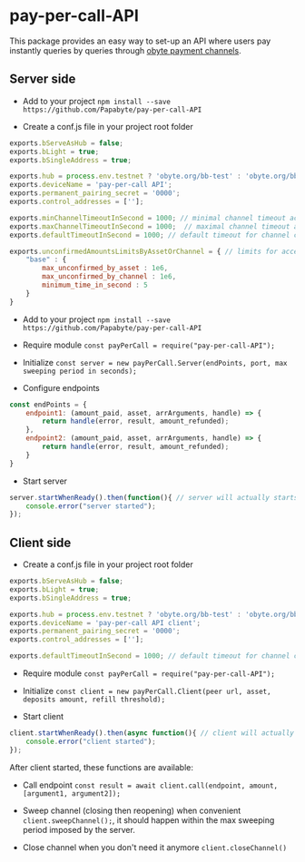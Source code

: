 # pay-per-call-API

This package provides an easy way to set-up an API where users pay instantly queries by queries through [obyte payment channels](https://github.com/Papabyte/aa-channels-lib/).


## Server side

* Add to your project `npm install --save https://github.com/Papabyte/pay-per-call-API`

* Create a conf.js file in your project root folder

```javascript
exports.bServeAsHub = false;
exports.bLight = true;
exports.bSingleAddress = true;

exports.hub = process.env.testnet ? 'obyte.org/bb-test' : 'obyte.org/bb';
exports.deviceName = 'pay-per-call API';
exports.permanent_pairing_secret = '0000';
exports.control_addresses = [''];

exports.minChannelTimeoutInSecond = 1000; // minimal channel timeout acceptable
exports.maxChannelTimeoutInSecond = 1000;  // maximal channel timeout acceptable
exports.defaultTimeoutInSecond = 1000; // default timeout for channel creation

exports.unconfirmedAmountsLimitsByAssetOrChannel = { // limits for accepting payments backed by unconfirmed deposit from peer
	"base" : {
		max_unconfirmed_by_asset : 1e6,
		max_unconfirmed_by_channel : 1e6,
		minimum_time_in_second : 5
	}
}

```
* Add to your project `npm install --save https://github.com/Papabyte/pay-per-call-API`

* Require module `const payPerCall = require("pay-per-call-API");`

* Initialize `const server = new payPerCall.Server(endPoints, port, max sweeping period in seconds);`

* Configure endpoints

```javascript
const endPoints = {
	endpoint1: (amount_paid, asset, arrArguments, handle) => {
		return handle(error, result, amount_refunded);
	},
	endpoint2: (amount_paid, asset, arrArguments, handle) => {
		return handle(error, result, amount_refunded);
	}
}
```

* Start server
```javascript
server.startWhenReady().then(function(){ // server will actually starts after the passphrase for headless wallet is entered
	console.error("server started");
});
```

## Client side

* Create a conf.js file in your project root folder
```javascript
exports.bServeAsHub = false;
exports.bLight = true;
exports.bSingleAddress = true;

exports.hub = process.env.testnet ? 'obyte.org/bb-test' : 'obyte.org/bb';
exports.deviceName = 'pay-per-call API client';
exports.permanent_pairing_secret = '0000';
exports.control_addresses = [''];

exports.defaultTimeoutInSecond = 1000; // default timeout for channel creation
```

* Require module `const payPerCall = require("pay-per-call-API");`

* Initialize `const client = new payPerCall.Client(peer url, asset, deposits amount, refill threshold);`

* Start client
```javascript
client.startWhenReady().then(async function(){ // client will actually starts after the passphrase for headless wallet is entered
	console.error("client started");
});
```

After client started, these functions are available:

* Call endpoint `const result = await client.call(endpoint, amount, [argument1, argument2]);`

* Sweep channel (closing then reopening) when convenient `client.sweepChannel();`, it should happen within the max sweeping period imposed by the server.

* Close channel when you don't need it anymore `client.closeChannel()`